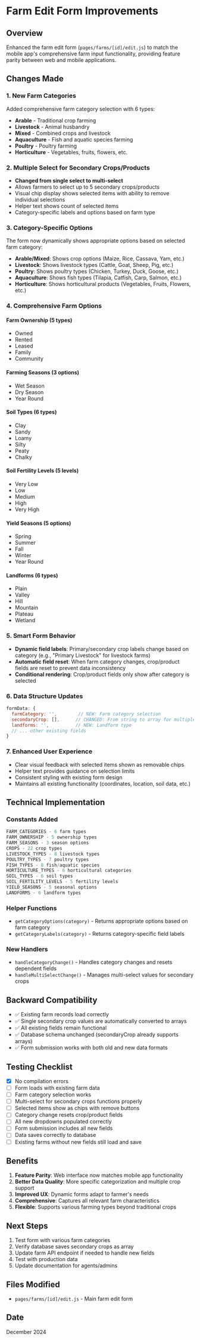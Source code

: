 # Farm Edit Form Improvements

## Overview
Enhanced the farm edit form (`pages/farms/[id]/edit.js`) to match the mobile app's comprehensive farm input functionality, providing feature parity between web and mobile applications.

## Changes Made

### 1. New Farm Categories
Added comprehensive farm category selection with 6 types:
- **Arable** - Traditional crop farming
- **Livestock** - Animal husbandry
- **Mixed** - Combined crops and livestock
- **Aquaculture** - Fish and aquatic species farming
- **Poultry** - Poultry farming
- **Horticulture** - Vegetables, fruits, flowers, etc.

### 2. Multiple Select for Secondary Crops/Products
- **Changed from single select to multi-select** 
- Allows farmers to select up to 5 secondary crops/products
- Visual chip display shows selected items with ability to remove individual selections
- Helper text shows count of selected items
- Category-specific labels and options based on farm type

### 3. Category-Specific Options
The form now dynamically shows appropriate options based on selected farm category:

- **Arable/Mixed**: Shows crop options (Maize, Rice, Cassava, Yam, etc.)
- **Livestock**: Shows livestock types (Cattle, Goat, Sheep, Pig, etc.)
- **Poultry**: Shows poultry types (Chicken, Turkey, Duck, Goose, etc.)
- **Aquaculture**: Shows fish types (Tilapia, Catfish, Carp, Salmon, etc.)
- **Horticulture**: Shows horticultural products (Vegetables, Fruits, Flowers, etc.)

### 4. Comprehensive Farm Options

#### Farm Ownership (5 types)
- Owned
- Rented
- Leased
- Family
- Community

#### Farming Seasons (3 options)
- Wet Season
- Dry Season
- Year Round

#### Soil Types (6 types)
- Clay
- Sandy
- Loamy
- Silty
- Peaty
- Chalky

#### Soil Fertility Levels (5 levels)
- Very Low
- Low
- Medium
- High
- Very High

#### Yield Seasons (5 options)
- Spring
- Summer
- Fall
- Winter
- Year Round

#### Landforms (6 types)
- Plain
- Valley
- Hill
- Mountain
- Plateau
- Wetland

### 5. Smart Form Behavior
- **Dynamic field labels**: Primary/secondary crop labels change based on category (e.g., "Primary Livestock" for livestock farms)
- **Automatic field reset**: When farm category changes, crop/product fields are reset to prevent data inconsistency
- **Conditional rendering**: Crop/product fields only show after category is selected

### 6. Data Structure Updates
```javascript
formData: {
  farmCategory: '',        // NEW: Farm category selection
  secondaryCrop: [],      // CHANGED: From string to array for multiple selections
  landforms: '',          // NEW: Landform type
  // ... other existing fields
}
```

### 7. Enhanced User Experience
- Clear visual feedback with selected items shown as removable chips
- Helper text provides guidance on selection limits
- Consistent styling with existing form design
- Maintains all existing functionality (coordinates, location, soil data, etc.)

## Technical Implementation

### Constants Added
```javascript
FARM_CATEGORIES - 6 farm types
FARM_OWNERSHIP - 5 ownership types
FARM_SEASONS - 3 season options
CROPS - 22 crop types
LIVESTOCK_TYPES - 8 livestock types
POULTRY_TYPES - 7 poultry types
FISH_TYPES - 8 fish/aquatic species
HORTICULTURE_TYPES - 6 horticultural categories
SOIL_TYPES - 6 soil types
SOIL_FERTILITY_LEVELS - 5 fertility levels
YIELD_SEASONS - 5 seasonal options
LANDFORMS - 6 landform types
```

### Helper Functions
- `getCategoryOptions(category)` - Returns appropriate options based on farm category
- `getCategoryLabels(category)` - Returns category-specific field labels

### New Handlers
- `handleCategoryChange()` - Handles category changes and resets dependent fields
- `handleMultiSelectChange()` - Manages multi-select values for secondary crops

## Backward Compatibility
- ✅ Existing farm records load correctly
- ✅ Single secondary crop values are automatically converted to arrays
- ✅ All existing fields remain functional
- ✅ Database schema unchanged (secondaryCrop already supports arrays)
- ✅ Form submission works with both old and new data formats

## Testing Checklist
- [x] No compilation errors
- [ ] Form loads with existing farm data
- [ ] Farm category selection works
- [ ] Multi-select for secondary crops functions properly
- [ ] Selected items show as chips with remove buttons
- [ ] Category change resets crop/product fields
- [ ] All new dropdowns populated correctly
- [ ] Form submission includes all new fields
- [ ] Data saves correctly to database
- [ ] Existing farms without new fields still load and save

## Benefits
1. **Feature Parity**: Web interface now matches mobile app functionality
2. **Better Data Quality**: More specific categorization and multiple crop support
3. **Improved UX**: Dynamic forms adapt to farmer's needs
4. **Comprehensive**: Captures all relevant farm characteristics
5. **Flexible**: Supports various farming types beyond traditional crops

## Next Steps
1. Test form with various farm categories
2. Verify database saves secondary crops as array
3. Update farm API endpoint if needed to handle new fields
4. Test with production data
5. Update documentation for agents/admins

## Files Modified
- `pages/farms/[id]/edit.js` - Main farm edit form

## Date
December 2024
